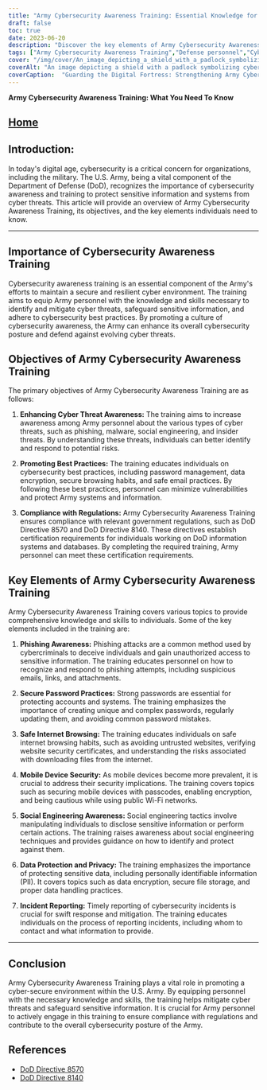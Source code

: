 ```yaml
---
title: "Army Cybersecurity Awareness Training: Essential Knowledge for Defense Personnel"
draft: false
toc: true
date: 2023-06-20
description: "Discover the key elements of Army Cybersecurity Awareness Training, compliance with regulations, and best practices for defense personnel to combat cyber threats effectively."
tags: ["Army Cybersecurity Awareness Training","Defense personnel","Cyber threats","Cybersecurity best practices","Compliance","Phishing awareness","Secure password practices","Safe internet browsing","Mobile device security","Social engineering awareness","Data protection","Incident reporting","Cybersecurity regulations","DoD Directive 8570","DoD Directive 8140","Phishing attacks","Secure browsing habits","Mobile device encryption","Social engineering techniques","Data privacy","Incident response","Cyber-secure environment","Sensitive information protection","Cybersecurity skills","Army systems","Cyber threat mitigation","Cybersecurity education","Information security awareness","Defense cybersecurity posture"]
cover: "/img/cover/An_image_depicting_a_shield_with_a_padlock_symbolizing_cybe.png"
coverAlt: "An image depicting a shield with a padlock symbolizing cybersecurity defense and protection against cyber threats."
coverCaption:  "Guarding the Digital Fortress: Strengthening Army Cybersecurity Defenses"
---
```


**Army Cybersecurity Awareness Training: What You Need To Know**

## [Home](/cyber-security-career-playbook-start/)

## Introduction:

In today's digital age, cybersecurity is a critical concern for organizations, including the military. The U.S. Army, being a vital component of the Department of Defense (DoD), recognizes the importance of cybersecurity awareness and training to protect sensitive information and systems from cyber threats. This article will provide an overview of Army Cybersecurity Awareness Training, its objectives, and the key elements individuals need to know.

______

## Importance of Cybersecurity Awareness Training

Cybersecurity awareness training is an essential component of the Army's efforts to maintain a secure and resilient cyber environment. The training aims to equip Army personnel with the knowledge and skills necessary to identify and mitigate cyber threats, safeguard sensitive information, and adhere to cybersecurity best practices. By promoting a culture of cybersecurity awareness, the Army can enhance its overall cybersecurity posture and defend against evolving cyber threats.

## Objectives of Army Cybersecurity Awareness Training

The primary objectives of Army Cybersecurity Awareness Training are as follows:

1. **Enhancing Cyber Threat Awareness:** The training aims to increase awareness among Army personnel about the various types of cyber threats, such as phishing, malware, social engineering, and insider threats. By understanding these threats, individuals can better identify and respond to potential risks.

2. **Promoting Best Practices:** The training educates individuals on cybersecurity best practices, including password management, data encryption, secure browsing habits, and safe email practices. By following these best practices, personnel can minimize vulnerabilities and protect Army systems and information.

3. **Compliance with Regulations:** Army Cybersecurity Awareness Training ensures compliance with relevant government regulations, such as DoD Directive 8570 and DoD Directive 8140. These directives establish certification requirements for individuals working on DoD information systems and databases. By completing the required training, Army personnel can meet these certification requirements.

## Key Elements of Army Cybersecurity Awareness Training

Army Cybersecurity Awareness Training covers various topics to provide comprehensive knowledge and skills to individuals. Some of the key elements included in the training are:

1. **Phishing Awareness:** Phishing attacks are a common method used by cybercriminals to deceive individuals and gain unauthorized access to sensitive information. The training educates personnel on how to recognize and respond to phishing attempts, including suspicious emails, links, and attachments.

2. **Secure Password Practices:** Strong passwords are essential for protecting accounts and systems. The training emphasizes the importance of creating unique and complex passwords, regularly updating them, and avoiding common password mistakes.

3. **Safe Internet Browsing:** The training educates individuals on safe internet browsing habits, such as avoiding untrusted websites, verifying website security certificates, and understanding the risks associated with downloading files from the internet.

4. **Mobile Device Security:** As mobile devices become more prevalent, it is crucial to address their security implications. The training covers topics such as securing mobile devices with passcodes, enabling encryption, and being cautious while using public Wi-Fi networks.

5. **Social Engineering Awareness:** Social engineering tactics involve manipulating individuals to disclose sensitive information or perform certain actions. The training raises awareness about social engineering techniques and provides guidance on how to identify and protect against them.

6. **Data Protection and Privacy:** The training emphasizes the importance of protecting sensitive data, including personally identifiable information (PII). It covers topics such as data encryption, secure file storage, and proper data handling practices.

7. **Incident Reporting:** Timely reporting of cybersecurity incidents is crucial for swift response and mitigation. The training educates individuals on the process of reporting incidents, including whom to contact and what information to provide.

______

## Conclusion

Army Cybersecurity Awareness Training plays a vital role in promoting a cyber-secure environment within the U.S. Army. By equipping personnel with the necessary knowledge and skills, the training helps mitigate cyber threats and safeguard sensitive information. It is crucial for Army personnel to actively engage in this training to ensure compliance with regulations and contribute to the overall cybersecurity posture of the Army.

## References

- [DoD Directive 8570](https://irp.fas.org/doddir/dod/m8570_01.pdf)
- [DoD Directive 8140](https://dodcio.defense.gov/Cyber-Workforce/DoDCW/)